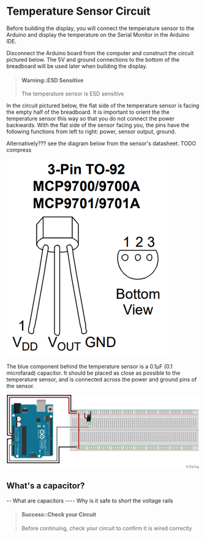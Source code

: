# Temperature Sensor Circuit

Before building the display, you will connect the temperature sensor to the Arduino and display the temperature on the Serial Monitor in the Arduino IDE.

Disconnect the Arduino board from the computer and construct the circuit pictured below. The 5V and ground connections to the bottom of the breadboard will be used later when building the display.

> #### Warning::ESD Sensitive
> The temperature sensor is ESD sensitive

In the circuit pictured below, the flat side of the temperature sensor is facing the empty half of the breadboard. It is important to orient the the temperature sensor this way so that you do not connect the power backwards. With the flat side of the sensor facing you, the pins have the following functions from left to right: power, sensor output, ground.

Alternatively??? see the diagram below from the sensor's datasheet. TODO compress

![](/assets/MCP9701A_TO-92_Pinout.PNG)

The blue component behind the temperature sensor is a 0.1&micro;F (0.1 microfarad) capacitor. It should be placed as close as possible to the temperature sensor, and is connected across the power and ground pins of the sensor.

![](/assets/temperature_sensor_breadboard.png)

## What's a capacitor?

-- What are capacitors
---- Why is it safe to short the voltage rails

> #### Success::Check your Circuit
> Before continuing, check your circuit to confirm it is wired correctly